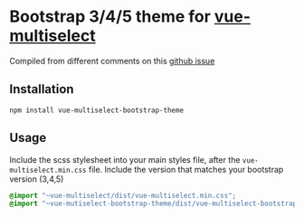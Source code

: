 # Bootstrap 3/4/5 theme for [vue-multiselect](https://vue-multiselect.js.org/)

Compiled from different comments on this [github issue](https://github.com/shentao/vue-multiselect/issues/718)

## Installation

    npm install vue-multiselect-bootstrap-theme

## Usage

Include the scss stylesheet into your main styles file, after the `vue-multiselect.min.css` file. Include the version that matches your bootstrap version (3,4,5)

```scss
@import "~vue-multiselect/dist/vue-multiselect.min.css";
@import "~vue-mutiselect-bootstrap-theme/dist/vue-multiselect-bootstrap4.scss";
```
